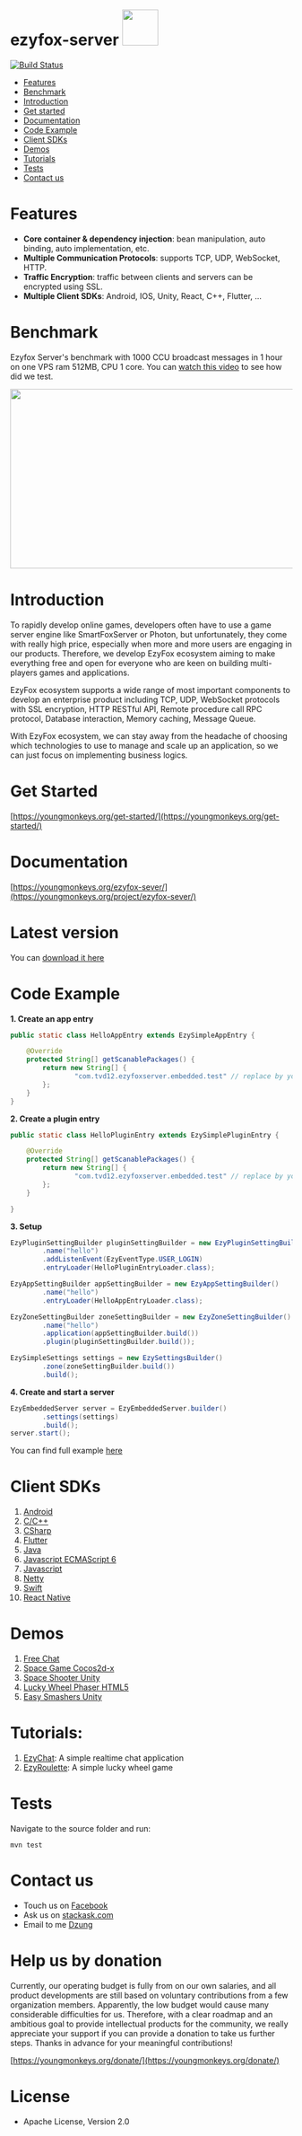 
# ezyfox-server <img src="https://github.com/youngmonkeys/ezyfox-server/blob/master/logo.png" width="64" />

[![Build Status](https://travis-ci.org/youngmonkeys/ezyfox-server.svg?branch=master)](https://travis-ci.org/youngmonkeys/ezyfox-server)

* [Features](#features)
* [Benchmark](#benchmark)
* [Introduction](#introduction)
* [Get started](#get-started)
* [Documentation](#documentation)
* [Code Example](#code-example)
* [Client SDKs](#client-sdks)
* [Demos](#demos)
* [Tutorials](#tutorials)
* [Tests](#tests)
* [Contact us](#contact-us)

# Features

* **Core container & dependency injection**: bean manipulation, auto binding, auto implementation, etc.
* **Multiple Communication Protocols**: supports TCP, UDP, WebSocket, HTTP.
* **Traffic Encryption**: traffic between clients and servers can be encrypted using SSL.
* **Multiple Client SDKs**: Android, IOS, Unity, React, C++, Flutter, ...

# Benchmark

Ezyfox Server's benchmark with 1000 CCU broadcast messages in 1 hour on one VPS ram 512MB, CPU 1 core. You can [watch this video](https://youtu.be/TiSLOWIid5o) to see how did we test.

<img src="https://github.com/youngmonkeys/ezyfox-server/blob/master/images/ezyfox_1h.png" width="747" height="320" />

# Introduction

To rapidly develop online games, developers often have to use a game server engine like SmartFoxServer or Photon, but unfortunately, they come with really high price, especially when more and more users are engaging in our products. Therefore, we develop EzyFox ecosystem aiming to make everything free and open for everyone who are keen on building multi-players games and applications.

EzyFox ecosystem supports a wide range of most important components to develop an enterprise product including TCP, UDP, WebSocket protocols with SSL encryption, HTTP RESTful API, Remote procedure call RPC protocol, Database interaction, Memory caching, Message Queue. 

With EzyFox ecosystem, we can stay away from the headache of choosing which technologies to use to manage and scale up an application, so we can just focus on implementing business logics.

# Get Started

[https://youngmonkeys.org/get-started/](https://youngmonkeys.org/get-started/)

# Documentation

[https://youngmonkeys.org/ezyfox-sever/](https://youngmonkeys.org/project/ezyfox-sever/)

# Latest version

You can [download it here](https://resources.tvd12.com/)

# Code Example

**1. Create an app entry**

```java
public static class HelloAppEntry extends EzySimpleAppEntry {

    @Override
    protected String[] getScanablePackages() {
        return new String[] {
                "com.tvd12.ezyfoxserver.embedded.test" // replace by your package
        };
    }
}
```

**2. Create a plugin entry**

```java
public static class HelloPluginEntry extends EzySimplePluginEntry {

    @Override
    protected String[] getScanablePackages() {
        return new String[] {
                "com.tvd12.ezyfoxserver.embedded.test" // replace by your package
        };
    }

}
```

**3. Setup**

```java
EzyPluginSettingBuilder pluginSettingBuilder = new EzyPluginSettingBuilder()
        .name("hello")
        .addListenEvent(EzyEventType.USER_LOGIN)
        .entryLoader(HelloPluginEntryLoader.class);

EzyAppSettingBuilder appSettingBuilder = new EzyAppSettingBuilder()
        .name("hello")
        .entryLoader(HelloAppEntryLoader.class);

EzyZoneSettingBuilder zoneSettingBuilder = new EzyZoneSettingBuilder()
        .name("hello")
        .application(appSettingBuilder.build())
        .plugin(pluginSettingBuilder.build());

EzySimpleSettings settings = new EzySettingsBuilder()
        .zone(zoneSettingBuilder.build())
        .build();
```

**4. Create and start a server**

```java
EzyEmbeddedServer server = EzyEmbeddedServer.builder()
        .settings(settings)
        .build();
server.start();
```

You can find full example [here](https://youngmonkeys.org/use-embedded-server/)

# Client SDKs

1.  [Android](https://github.com/youngmonkeys/ezyfox-server-android-client)
2.  [C/C++](https://github.com/youngmonkeys/ezyfox-server-cpp-client)
3.  [CSharp](https://github.com/youngmonkeys/ezyfox-server-csharp-client)
4.  [Flutter](https://github.com/youngmonkeys/ezyfox-server-flutter-client)
5.  [Java](https://github.com/youngmonkeys/ezyfox-server-java-client)
6.  [Javascript ECMAScript 6](https://github.com/youngmonkeys/ezyfox-server-es6-client)
7.  [Javascript](https://github.com/youngmonkeys/ezyfox-server-js-client)
8.  [Netty](https://github.com/youngmonkeys/ezyfox-server-netty-client)
9.  [Swift](https://github.com/youngmonkeys/ezyfox-server-swift-client)
10. [React Native](https://github.com/youngmonkeys/ezyfox-react-native-client)

# Demos

1. [Free Chat](https://youngmonkeys.org/asset/freechat/)
2. [Space Game Cocos2d-x](https://youngmonkeys.org/asset/space-game/)
3. [Space Shooter Unity](https://youngmonkeys.org/asset/space-shooter/)
4. [Lucky Wheel Phaser HTML5](https://youngmonkeys.org/asset/lucky-wheel/)
5. [Easy Smashers Unity](https://github.com/vu-luong/EzySmashers)

# Tutorials:

1. [EzyChat](https://youtube.com/playlist?list=PLlZavoxtKE1IfKY7ohkLLyv6YkHMkvH6G): A simple realtime chat application
1. [EzyRoulette](https://youtube.com/playlist?list=PLlZavoxtKE1LD6qI87wp3YjLGzL8rMbSG): A simple lucky wheel game

# Tests

Navigate to the source folder and run:
```
mvn test
```

# Contact us

- Touch us on [Facebook](https://www.facebook.com/youngmonkeys.org)
- Ask us on [stackask.com](https://stackask.com)
- Email to me [Dzung](mailto:itprono3@gmail.com)

# Help us by donation

Currently, our operating budget is fully from on our own salaries, and all product developments are still based on voluntary contributions from a few organization members. Apparently, the low budget would cause many considerable difficulties for us. Therefore, with a clear roadmap and an ambitious goal to provide intellectual products for the community, we really appreciate your support if you can provide a donation to take us further steps. Thanks in advance for your meaningful contributions!

[https://youngmonkeys.org/donate/](https://youngmonkeys.org/donate/)

# License

- Apache License, Version 2.0
